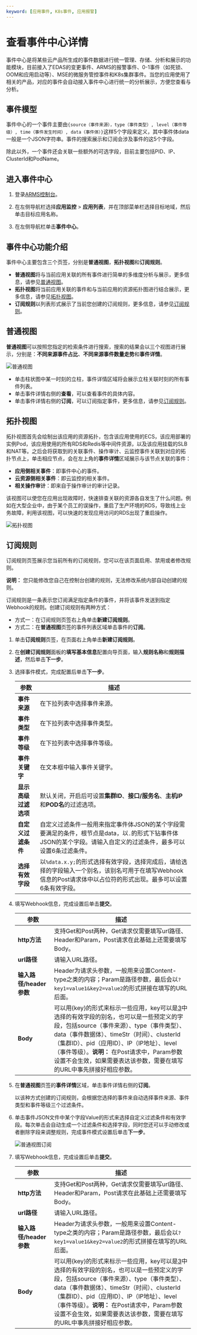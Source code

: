 ```yaml
---
keyword: [应用事件, K8s事件, 应用报警]
---
```


# 查看事件中心详情

事件中心是将某些云产品所生成的事件数据进行统一管理、存储、分析和展示的功能模块，目前接入了EDAS的变更事件、ARMS的报警事件、0-1事件（如死锁、OOM和应用启动等）、MSE的微服务管控事件和K8s集群事件。当您的应用使用了相关的产品，对应的事件会自动接入事件中心进行统一的分析展示，方便您查看与分析。

## 事件模型

事件中心的一个事件主要由`{source（事件来源），type（事件类型）, level（事件等级）, time（事件发生时间）, data（事件体）}`这样5个字段来定义，其中事件体data一般是一个JSON字符串。事件的搜索展示和订阅会涉及事件的这5个字段。

除此以外，一个事件还会关联一些额外的可选字段，目前主要包括PID、IP、ClusterId和PodName。

## 进入事件中心

1.  登录[ARMS控制台](https://arms.console.aliyun.com/#/home)。

2.  在左侧导航栏选择**应用监控** \> **应用列表**，并在顶部菜单栏选择目标地域，然后单击目标应用名称。

3.  在左侧导航栏单击**事件中心**。


## 事件中心功能介绍

事件中心主要包含三个页签，分别是**普通视图**，**拓扑视图**和**订阅规则**。

-   **普通视图**将与当前应用关联的所有事件进行简单的多维度分析与展示，更多信息，请参见[普通视图](#section_9xe_ve1_apw)。
-   **拓扑视图**将当前应用关联的事件和与当前应用的资源拓扑图进行结合展示，更多信息，请参见[拓扑视图](#section_or4_auc_c2u)。
-   **订阅规则**以列表形式展示了当前您创建的订阅规则，更多信息，请参见[订阅规则](#section_qg6_2r4_452)。

## 普通视图

**普通视图**可以按照您指定的检索条件进行搜索，搜索的结果会以三个视图进行展示，分别是：**不同来源事件占比**、**不同来源事件数量走势**和**事件详情**。

![普通视图](https://static-aliyun-doc.oss-accelerate.aliyuncs.com/assets/img/zh-CN/9170690061/p170186.png)

-   单击柱状图中某一时刻的立柱，事件详情区域将会展示立柱关联时刻的所有事件列表。
-   单击事件详情右侧的**查看**，可以查看事件的具体内容。
-   单击事件详情右侧的**订阅**，可以订阅指定事件，更多信息，请参见[订阅规则](#section_qg6_2r4_452)。

## 拓扑视图

拓扑视图首先会绘制出该应用的资源拓扑，包含该应用使用的ECS，该应用部署的实例Pod，该应用使用的所有RDS和Redis等中间件资源，以及该应用挂载的SLB和NAT等。之后会将获取到的关联事件、操作审计、云监控事件关联到对应的拓扑节点上，单击相应节点，会在左上角的**事件详情**区域展示与该节点关联的事件：

-   **应用侧相关事件**：即事件中心的事件。
-   **云资源侧相关事件**：即云监控的相关事件。
-   **相关操作审计**：即来自于操作审计的审计记录。

该视图可以使您在应用出现故障时，快速排查关联的资源各自发生了什么问题。例如在大型企业中，由于某个员工的误操作，重启了生产环境的RDS，导致线上业务故障，利用该视图，可以快速的发现应用访问的RDS出现了重启操作。

![拓扑视图](https://static-aliyun-doc.oss-accelerate.aliyuncs.com/assets/img/zh-CN/2915690061/p170187.png)

## 订阅规则

订阅规则页签展示您当前所有的订阅规则，您可以在该页面启用、禁用或者修改规则。

**说明：** 您只能修改您自己在控制台创建的规则，无法修改系统内部自动创建的规则。

订阅规则是一条表示您订阅满足指定条件的事件，并将该事件发送到指定Webhook的规则。创建订阅规则有两种方式：

-   方式一：在订阅规则页签右上角单击**新建订阅规则**。
-   方式二：在**普通视图**页签的事件列表区域单击事件的**订阅**。



1.  单击**订阅规则**页签，在页面右上角单击**新建订阅规则**。

2.  在**创建订阅规则**面板的**填写基本信息**配置向导页面，输入**规则名称**和**规则描述**，然后单击**下一步**。

3.  选择事件模式，完成配置后单击**下一步**。

    |参数|描述|
    |--|--|
    |**事件来源**|在下拉列表中选择事件来源。|
    |**事件类型**|在下拉列表中选择事件类型。|
    |**事件等级**|在下拉列表中选择事件等级。|
    |**事件关键字**|在文本框中输入事件关键字。|
    |**显示高级过滤选项**|默认关闭，开启后可设置**集群ID**、**接口/服务名**、**主机IP**和**POD名**的过滤选项。|
    |**自定义过滤条件**|自定义过滤条件一般用来指定事件体JSON的某个字段需要满足的条件，根节点是data，以`.`的形式下钻事件体JSON的某个字段。请输入自定义的过滤条件，最多可以设置6条过滤条件。|
    |**选择有效字段**|以`%data.x.y;`的形式选择有效字段，选择完成后，请给选择的字段输入一个别名，该别名可用于在填写Webhook信息的Post请求体中以占位符的形式出现。最多可以设置6条有效字段。|

4.  填写Webhook信息，完成设置后单击**提交**。

    |参数|描述|
    |--|--|
    |**http方法**|支持Get和Post两种，Get请求仅需要填写url路径、Header和Param，Post请求在此基础上还需要填写Body。|
    |**url路径**|请输入URL路径。|
    |**输入路径/header参数**|Header为请求头参数，一般用来设置Content-type之类的内容；Param是路径参数，最后会以`?key1=value1&key2=value2`的形式拼接在填写的URL后面。|
    |**Body**|可以用\{key\}的形式来标示一些应用，key可以是[3](#step_xrv_73y_c5f)中选择的有效字段的别名，也可以是一些预定义的字段，包括source（事件来源）、type（事件类型）、data（事件数据体）、timeStr（时间）、clusterId（集群ID）、pid（应用ID）、IP（IP地址）、level（事件等级）。**说明：** 在Post请求中，Param参数设置不会生效，如果需要表达该参数，需要在填写的URL中事先拼接好相应参数。 |


1.  在**普通视图**页签的**事件详情**区域，单击事件详情右侧的**订阅**。

    以该种方式创建的订阅规则，会根据您选择的事件来自动选择事件来源、事件类型和事件等级三个过滤条件。

2.  单击事件JSON文件中某个字段Value的形式来选择自定义过滤条件和有效字段。每次单击会自动生成一个过滤条件和选择字段，同时您还可以手动修改或者删除字段来调整规则，完成事件模式设置后单击**下一步**。

    ![普通视图订阅](https://static-aliyun-doc.oss-accelerate.aliyuncs.com/assets/img/zh-CN/2915690061/p170188.png)

3.  填写Webhook信息，完成设置后单击**提交**。

    |参数|描述|
    |--|--|
    |**http方法**|支持Get和Post两种，Get请求仅需要填写url路径、Header和Param，Post请求在此基础上还需要填写Body。|
    |**url路径**|请输入URL路径。|
    |**输入路径/header参数**|Header为请求头参数，一般用来设置Content-type之类的内容；Param是路径参数，最后会以`?key1=value1&key2=value2`的形式拼接在填写的URL后面。|
    |**Body**|可以用\{key\}的形式来标示一些应用，key可以是[3](#step_xrv_73y_c5f)中选择的有效字段的别名，也可以是一些预定义的字段，包括source（事件来源）、type（事件类型）、data（事件数据体）、timeStr（时间）、clusterId（集群ID）、pid（应用ID）、IP（IP地址）、level（事件等级）。**说明：** 在Post请求中，Param参数设置不会生效，如果需要表达该参数，需要在填写的URL中事先拼接好相应参数。 |


